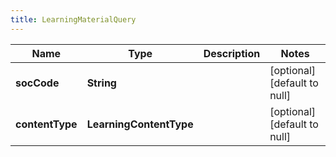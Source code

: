 ```yaml
---
title: LearningMaterialQuery
---
```



| Name | Type | Description | Notes |
|------------ | ------------- | ------------- | -------------|
| **socCode** | **String** |  | [optional] [default to null] |
| **contentType** | **LearningContentType** |  | [optional] [default to null] |
